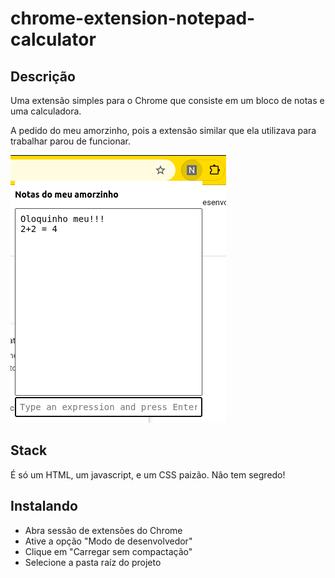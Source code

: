 # chrome-extension-notepad-calculator


## Descrição 

Uma extensão simples para o Chrome que consiste em um bloco de notas e uma calculadora.

A pedido do meu amorzinho, pois a extensão similar que ela utilizava para trabalhar parou de funcionar.

![screenshot](screen.png)

## Stack

É só um HTML, um javascript, e um CSS paizão. Não tem segredo!

## Instalando

- Abra sessão de extensões do Chrome
- Ative a opção "Modo de desenvolvedor"
- Clique em "Carregar sem compactação"
- Selecione a pasta raíz do projeto
